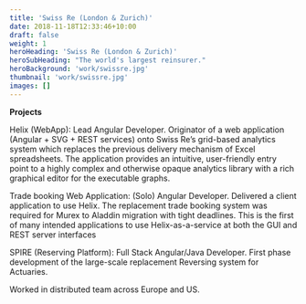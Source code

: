 ```yaml
---
title: 'Swiss Re (London & Zurich)'
date: 2018-11-18T12:33:46+10:00
draft: false
weight: 1
heroHeading: 'Swiss Re (London & Zurich)'
heroSubHeading: "The world's largest reinsurer."
heroBackground: 'work/swissre.jpg'
thumbnail: 'work/swissre.jpg'
images: []
---
```


**Projects**

Helix (WebApp): Lead Angular Developer.  Originator of a web application (Angular + SVG + REST services) onto Swiss Re’s grid-based analytics system which replaces the previous delivery mechanism of Excel spreadsheets. The application provides an intuitive, user-friendly entry point to a highly complex and otherwise opaque analytics library with a rich graphical editor for the executable graphs. 

Trade booking Web Application: (Solo) Angular Developer.  Delivered a client application to use Helix.  The replacement trade booking system was required for Murex to Aladdin migration with tight deadlines.  This is the first of many intended applications to use Helix-as-a-service at both the GUI and REST server interfaces

SPIRE (Reserving Platform): Full Stack Angular/Java Developer.  First phase development of the large-scale replacement Reversing system for Actuaries.  

Worked in distributed team across Europe and US.

